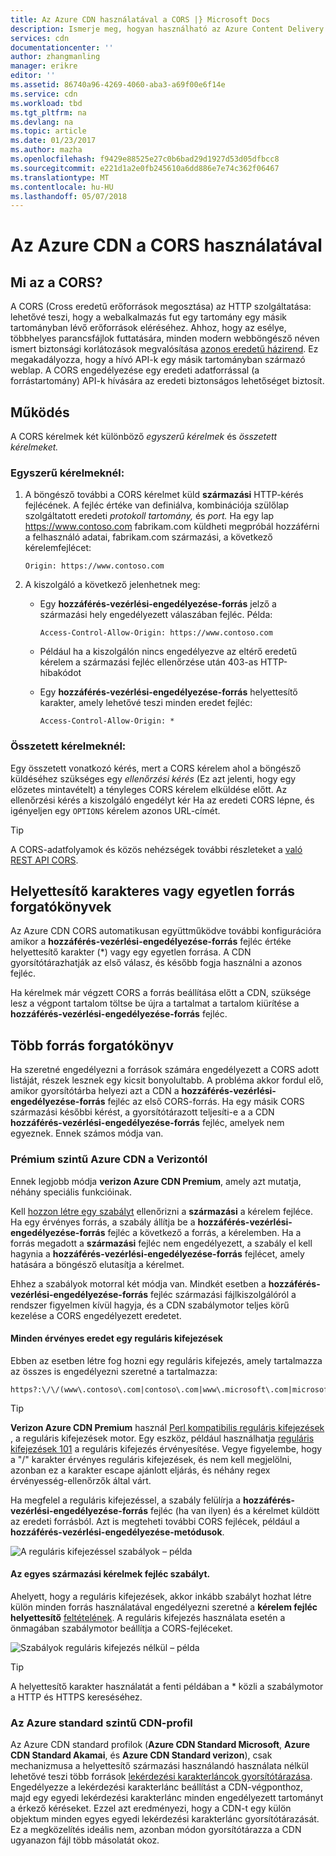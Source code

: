 ```yaml
---
title: Az Azure CDN használatával a CORS |} Microsoft Docs
description: Ismerje meg, hogyan használható az Azure Content Delivery Network (CDN) számára az eltérő eredetű erőforrások megosztása (CORS).
services: cdn
documentationcenter: ''
author: zhangmanling
manager: erikre
editor: ''
ms.assetid: 86740a96-4269-4060-aba3-a69f00e6f14e
ms.service: cdn
ms.workload: tbd
ms.tgt_pltfrm: na
ms.devlang: na
ms.topic: article
ms.date: 01/23/2017
ms.author: mazha
ms.openlocfilehash: f9429e88525e27c0b6bad29d1927d53d05dfbcc8
ms.sourcegitcommit: e221d1a2e0fb245610a6dd886e7e74c362f06467
ms.translationtype: MT
ms.contentlocale: hu-HU
ms.lasthandoff: 05/07/2018
---
```

# <a name="using-azure-cdn-with-cors"></a>Az Azure CDN a CORS használatával
## <a name="what-is-cors"></a>Mi az a CORS?
A CORS (Cross eredetű erőforrások megosztása) az HTTP szolgáltatása: lehetővé teszi, hogy a webalkalmazás fut egy tartomány egy másik tartományban lévő erőforrások eléréséhez. Ahhoz, hogy az esélye, többhelyes parancsfájlok futtatására, minden modern webböngésző néven ismert biztonsági korlátozások megvalósítása [azonos eredetű házirend](http://www.w3.org/Security/wiki/Same_Origin_Policy).  Ez megakadályozza, hogy a hívó API-k egy másik tartományban származó weblap.  A CORS engedélyezése egy eredeti adatforrással (a forrástartomány) API-k hívására az eredeti biztonságos lehetőséget biztosít.

## <a name="how-it-works"></a>Működés
A CORS kérelmek két különböző *egyszerű kérelmek* és *összetett kérelmeket.*

### <a name="for-simple-requests"></a>Egyszerű kérelmeknél:

1. A böngésző további a CORS kérelmet küld **származási** HTTP-kérés fejlécének. A fejléc értéke van definiálva, kombinációja szülőlap szolgáltatott eredeti *protokoll* *tartomány,* és *port.*  Ha egy lap https://www.contoso.com fabrikam.com küldheti megpróbál hozzáférni a felhasználó adatai, fabrikam.com származási, a következő kérelemfejlécet:

   `Origin: https://www.contoso.com`

2. A kiszolgáló a következő jelenhetnek meg:

   * Egy **hozzáférés-vezérlési-engedélyezése-forrás** jelző a származási hely engedélyezett válaszában fejléc. Példa:

     `Access-Control-Allow-Origin: https://www.contoso.com`

   * Például ha a kiszolgálón nincs engedélyezve az eltérő eredetű kérelem a származási fejléc ellenőrzése után 403-as HTTP-hibakódot

   * Egy **hozzáférés-vezérlési-engedélyezése-forrás** helyettesítő karakter, amely lehetővé teszi minden eredet fejléc:

     `Access-Control-Allow-Origin: *`

### <a name="for-complex-requests"></a>Összetett kérelmeknél:

Egy összetett vonatkozó kérés, mert a CORS kérelem ahol a böngésző küldéséhez szükséges egy *ellenőrzési kérés* (Ez azt jelenti, hogy egy előzetes mintavételt) a tényleges CORS kérelem elküldése előtt. Az ellenőrzési kérés a kiszolgáló engedélyt kér Ha az eredeti CORS lépne, és igényeljen egy `OPTIONS` kérelem azonos URL-címét.

> [!TIP]
> A CORS-adatfolyamok és közös nehézségek további részleteket a [való REST API CORS](https://www.moesif.com/blog/technical/cors/Authoritative-Guide-to-CORS-Cross-Origin-Resource-Sharing-for-REST-APIs/).
>
>

## <a name="wildcard-or-single-origin-scenarios"></a>Helyettesítő karakteres vagy egyetlen forrás forgatókönyvek
Az Azure CDN CORS automatikusan együttműködve további konfigurációra amikor a **hozzáférés-vezérlési-engedélyezése-forrás** fejléc értéke helyettesítő karakter (*) vagy egy egyetlen forrása.  A CDN gyorsítótárazhatják az első válasz, és később fogja használni a azonos fejléc.

Ha kérelmek már végzett CORS a forrás beállítása előtt a CDN, szüksége lesz a végpont tartalom töltse be újra a tartalmat a tartalom kiürítése a **hozzáférés-vezérlési-engedélyezése-forrás** fejléc.

## <a name="multiple-origin-scenarios"></a>Több forrás forgatókönyv
Ha szeretné engedélyezni a források számára engedélyezett a CORS adott listáját, részek lesznek egy kicsit bonyolultabb. A probléma akkor fordul elő, amikor gyorsítótárba helyezi azt a CDN a **hozzáférés-vezérlési-engedélyezése-forrás** fejléc az első CORS-forrás.  Ha egy másik CORS származási későbbi kérést, a gyorsítótárazott teljesíti-e a a CDN **hozzáférés-vezérlési-engedélyezése-forrás** fejléc, amelyek nem egyeznek.  Ennek számos módja van.

### <a name="azure-cdn-premium-from-verizon"></a>Prémium szintű Azure CDN a Verizontól
Ennek legjobb módja **verizon Azure CDN Premium**, amely azt mutatja, néhány speciális funkcióinak. 

Kell [hozzon létre egy szabályt](cdn-rules-engine.md) ellenőrizni a **származási** a kérelem fejléce.  Ha egy érvényes forrás, a szabály állítja be a **hozzáférés-vezérlési-engedélyezése-forrás** fejléc a következő a forrás, a kérelemben.  Ha a forrás megadott a **származási** fejléc nem engedélyezett, a szabály el kell hagynia a **hozzáférés-vezérlési-engedélyezése-forrás** fejlécet, amely hatására a böngésző elutasítja a kérelmet. 

Ehhez a szabályok motorral két módja van. Mindkét esetben a **hozzáférés-vezérlési-engedélyezése-forrás** fejléc származási fájlkiszolgálóról a rendszer figyelmen kívül hagyja, és a CDN szabálymotor teljes körű kezelése a CORS engedélyezett eredetet.

#### <a name="one-regular-expression-with-all-valid-origins"></a>Minden érvényes eredet egy reguláris kifejezések
Ebben az esetben létre fog hozni egy reguláris kifejezés, amely tartalmazza az összes is engedélyezni szeretné a tartalmazza: 

    https?:\/\/(www\.contoso\.com|contoso\.com|www\.microsoft\.com|microsoft.com\.com)$

> [!TIP]
> **Verizon Azure CDN Premium** használ [Perl kompatibilis reguláris kifejezések](http://pcre.org/) , a reguláris kifejezések motor.  Egy eszköz, például használhatja [reguláris kifejezések 101](https://regex101.com/) a reguláris kifejezés érvényesítése.  Vegye figyelembe, hogy a "/" karakter érvényes reguláris kifejezések, és nem kell megjelölni, azonban ez a karakter escape ajánlott eljárás, és néhány regex érvényesség-ellenőrzők által várt.
> 
> 

Ha megfelel a reguláris kifejezéssel, a szabály felülírja a **hozzáférés-vezérlési-engedélyezése-forrás** fejléc (ha van ilyen) és a kérelmet küldött az eredeti forrásból.  Azt is megteheti további CORS fejlécek, például a **hozzáférés-vezérlési-engedélyezése-metódusok**.

![A reguláris kifejezéssel szabályok – példa](./media/cdn-cors/cdn-cors-regex.png)

#### <a name="request-header-rule-for-each-origin"></a>Az egyes származási kérelmek fejléc szabályt.
Ahelyett, hogy a reguláris kifejezések, akkor inkább szabályt hozhat létre külön minden forrás használatával engedélyezni szeretné a **kérelem fejléc helyettesítő** [feltételének](https://msdn.microsoft.com/library/mt757336.aspx#Anchor_1). A reguláris kifejezés használata esetén a önmagában szabálymotor beállítja a CORS-fejléceket. 

![Szabályok reguláris kifejezés nélkül – példa](./media/cdn-cors/cdn-cors-no-regex.png)

> [!TIP]
> A helyettesítő karakter használatát a fenti példában a * közli a szabálymotor a HTTP és HTTPS kereséséhez.
> 
> 

### <a name="azure-cdn-standard-profiles"></a>Az Azure standard szintű CDN-profil
Az Azure CDN standard profilok (**Azure CDN Standard Microsoft**, **Azure CDN Standard Akamai**, és **Azure CDN Standard verizon**), csak mechanizmusa a helyettesítő származási használandó használata nélkül lehetővé teszi több források [lekérdezési karakterláncok gyorsítótárazása](cdn-query-string.md). Engedélyezze a lekérdezési karakterlánc beállítást a CDN-végponthoz, majd egy egyedi lekérdezési karakterlánc minden engedélyezett tartományt a érkező kéréseket. Ezzel azt eredményezi, hogy a CDN-t egy külön objektum minden egyes egyedi lekérdezési karakterlánc gyorsítótárazását. Ez a megközelítés ideális nem, azonban módon gyorsítótárazza a CDN ugyanazon fájl több másolatát okoz.  

